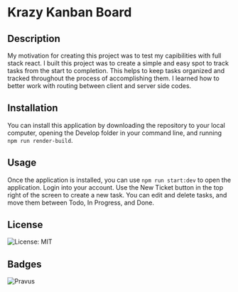 # Krazy Kanban Board

## Description

My motivation for creating this project was to test my capibilities with full stack react. I built this project was to create a simple and easy spot to track tasks from the start to completion. This helps to keep tasks organized and tracked throughout the process of accomplishing them. I learned how to better work with routing between client and server side codes.

## Installation

You can install this application by downloading the repository to your local computer, opening the Develop folder in your command line, and running ```npm run render-build```.

## Usage

Once the application is installed, you can use ```npm run start:dev``` to open the application. Login into your account. Use the New Ticket button in the top right of the screen to create a new task. You can edit and delete tasks, and move them between Todo, In Progress, and Done.

## License

![License: MIT](https://img.shields.io/badge/License-MIT-yellow.svg)

## Badges

![Pravus](https://img.shields.io/badge/Pravus-Codes?style=plastic&logo=Github&labelColor=black&color=purple)
